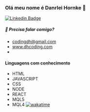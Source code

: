 ### Olá meu nome é Danrlei Hornke 👋

[![Linkedin Badge](https://img.shields.io/badge/-LinkedIn-blue?style=flat-square&logo=Linkedin&logoColor=white&link=www.linkedin.com/in/danrlei-dhcoding)](www.linkedin.com/in/danrlei-dhcoding)

##### 🔭 Precisa falar comigo?
  * codingdh@gmail.com
  * www.dhcoding.com
  * 
#### Linguagens com conhecimento
   * HTML
   * JAVASCRIPT
   * CSS
   * NODE
   * REACT
   * MQL5
   * MQL4 [![wakatime](https://wakatime.com/badge/github/Danrlei-Hornke/backend.svg)](https://wakatime.com/badge/github/Danrlei-Hornke/backend)
  


<!--
**Danrlei-Hornke/Danrlei-Hornke** is a ✨ _special_ ✨ repository because its `README.md` (this file) appears on your GitHub profile.

Here are some ideas to get you started:

- 🔭 I’m currently working on ...
- 🌱 I’m currently learning ...
- 👯 I’m looking to collaborate on ...
- 🤔 I’m looking for help with ...
- 💬 Ask me about ...
- 📫 How to reach me: ...
- 😄 Pronouns: ...
- ⚡ Fun fact: ...
-->
